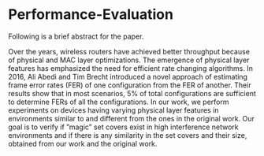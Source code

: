 # Performance-Evaluation
Following is a brief abstract for the paper. 

Over the years, wireless routers have achieved better throughput because of physical and MAC layer optimizations. The emergence of physical layer features has emphasized the need for efficient rate changing algorithms. In 2016, Ali Abedi and Tim Brecht introduced a novel approach of estimating frame error rates (FER) of one configuration from the FER of another. Their results show that in most scenarios, 5% of total configurations are sufficient to determine FERs of all the configurations. In our work, we perform experiments on devices having varying physical layer features in environments similar to and different from the ones in the original work. Our goal is to verify if ”magic” set covers exist in high interference network environments and if there is any similarity in the set covers and their size, obtained from our work and the original work.
